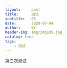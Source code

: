```yaml
---
layout:     post                   
title:      测试               
subtitle:   03
date:       2020-07-04             
author:     BY                      
header-img: img/img105.jpg    
catalog: true                       
tags:                             
    - 测试
---
```


第三次测试
